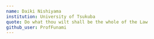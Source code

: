 ```yaml
---
name: Daiki Nishiyama
institution: University of Tsukuba
quote: Do what thou wilt shall be the whole of the Law
github_user: ProfFunami
---
```

